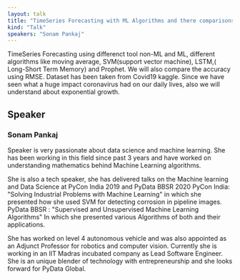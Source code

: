 ```yaml
---
layout: talk
title: "TimeSeries Forecasting with ML Algorithms and there comparisons"
kind: "Talk"
speakers: "Sonam Pankaj"
---
```


TimeSeries Forecasting using differenct tool non-ML and ML, different algorithms like moving average, SVM(support vector machine),  LSTM,( Long-Short Term Memory)
 and Prophet. We will also compare the accuracy using RMSE. Dataset has been taken from Covid19 kaggle. Since we have seen what a huge impact coronavirus had on our daily lives, also we will understand about exponential growth.

## Speaker

### Sonam Pankaj

Speaker is very passionate about data science and machine learning. She has been working in this field since past 3 years and  have worked on understanding mathematics behind Machine Learning algorithms.  

She is also a tech speaker, she has delivered talks on the Machine learning and Data Science at PyCon India 2019 and PyData BBSR 2020
PyCon India: "Solving Industrial Problems with Machine Learning" in which she presented how she used SVM for detecting corrosion in pipeline images.
PyData BBSR : "Supervised and Unsupervised Machine Learning Algorithms" In which she presented various Algorithms of both and their applications. 

She has worked on level 4 autonomous vehicle and was also appointed as an Adjunct Professor for robotics and computer vision. Currently she is working in an IIT Madras incubated company as Lead Software Engineer. 
She is an unique blender of technology with entrepreneurship and she looks forward for PyData Global.
